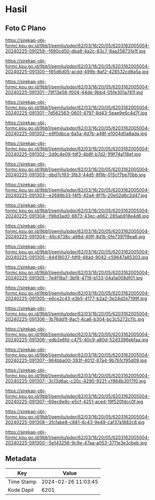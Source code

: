 # Hasil

## Foto C Plano

https://sirekap-obj-formc.kpu.go.id/9bb1/pemilu/pdpr/62/03/16/20/05/6203162005004-20240225-091259--f690cd50-dba8-4a2c-83c7-8aa258731e1f.jpg

https://sirekap-obj-formc.kpu.go.id/9bb1/pemilu/pdpr/62/03/16/20/05/6203162005004-20240225-091300--f85d6d05-acdd-499b-8af2-428532cd8a5a.jpg

https://sirekap-obj-formc.kpu.go.id/9bb1/pemilu/pdpr/62/03/16/20/05/6203162005004-20240225-091301--79f13e58-f004-44de-9bb4-05fe301a741f.jpg

https://sirekap-obj-formc.kpu.go.id/9bb1/pemilu/pdpr/62/03/16/20/05/6203162005004-20240225-091301--7d562563-0601-4797-8d43-5eae9e6c4d7f.jpg

https://sirekap-obj-formc.kpu.go.id/9bb1/pemilu/pdpr/62/03/16/20/05/6203162005004-20240225-091302--e9f0dbca-6a5a-4d7b-a48f-e1004d0a8ada.jpg

https://sirekap-obj-formc.kpu.go.id/9bb1/pemilu/pdpr/62/03/16/20/05/6203162005004-20240225-091302--2d9c4e09-fdf3-4b8f-b7d2-1f9f74a118ef.jpg

https://sirekap-obj-formc.kpu.go.id/9bb1/pemilu/pdpr/62/03/16/20/05/6203162005004-20240225-091303--dbd7c193-3fb3-44d5-8f9b-015cf7be70bb.jpg

https://sirekap-obj-formc.kpu.go.id/9bb1/pemilu/pdpr/62/03/16/20/05/6203162005004-20240225-091303--e2688b33-f4f5-42a4-8f7b-20e02d6c2d47.jpg

https://sirekap-obj-formc.kpu.go.id/9bb1/pemilu/pdpr/62/03/16/20/05/6203162005004-20240225-091304--f98d3ad0-8873-43ec-a662-285ab918e4d6.jpg

https://sirekap-obj-formc.kpu.go.id/9bb1/pemilu/pdpr/62/03/16/20/05/6203162005004-20240225-091304--46c4738c-a98d-40ff-8d1b-0fe7397f8ea6.jpg

https://sirekap-obj-formc.kpu.go.id/9bb1/pemilu/pdpr/62/03/16/20/05/6203162005004-20240225-091305--84418037-fdf8-48ad-9042-c59647a85303.jpg

https://sirekap-obj-formc.kpu.go.id/9bb1/pemilu/pdpr/62/03/16/20/05/6203162005004-20240225-091305--7e4f18a7-3bf8-4719-b133-04a1a008df01.jpg

https://sirekap-obj-formc.kpu.go.id/9bb1/pemilu/pdpr/62/03/16/20/05/6203162005004-20240225-091305--e6ce2c43-e3b5-4177-b2a2-3e24d2e7199f.jpg

https://sirekap-obj-formc.kpu.go.id/9bb1/pemilu/pdpr/62/03/16/20/05/6203162005004-20240225-091306--1b76dd1f-9ac1-4ca6-b304-bc3c5272c11c.jpg

https://sirekap-obj-formc.kpu.go.id/9bb1/pemilu/pdpr/62/03/16/20/05/6203162005004-20240225-091306--edb2e6fd-c475-40c9-a60d-52d3396ebfaa.jpg

https://sirekap-obj-formc.kpu.go.id/9bb1/pemilu/pdpr/62/03/16/20/05/6203162005004-20240225-091307--964bba00-393f-4012-87a4-9b7b1cf95d09.jpg

https://sirekap-obj-formc.kpu.go.id/9bb1/pemilu/pdpr/62/03/16/20/05/6203162005004-20240225-091307--3c13d6ac-c20c-4290-9221-cf864b3017f0.jpg

https://sirekap-obj-formc.kpu.go.id/9bb1/pemilu/pdpr/62/03/16/20/05/6203162005004-20240225-091307--69ec6e8c-e5cf-4251-aced-19f520fdcc0f.jpg

https://sirekap-obj-formc.kpu.go.id/9bb1/pemilu/pdpr/62/03/16/20/05/6203162005004-20240225-091308--2fcfabe8-c881-4c43-9e49-caf37a1882c6.jpg

https://sirekap-obj-formc.kpu.go.id/9bb1/pemilu/pdpr/62/03/16/20/05/6203162005004-20240225-091300--5e143256-9c9e-47aa-a053-3711e3e3cbeb.jpg


## Metadata

| Key        | Value               |
| ---------- | ------------------- |
| Time Stamp | 2024-02-26 11:03:45 |
| Kode Dapil | 6201                |




